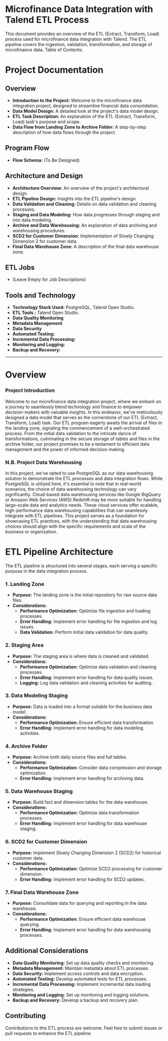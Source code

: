 # Microfinance Data Integration with Talend ETL Process

This document provides an overview of the ETL (Extract, Transform, Load) process used for microfinance data integration with Talend. The ETL pipeline covers the ingestion, validation, transformation, and storage of microfinance data.
Table of Contents:

# Project Documentation

## Overview
- **Introduction to the Project:** Welcome to the microfinance data integration project, designed to streamline financial data consolidation.
- **Data Model Design:** A detailed look at the project's data model design.
- **ETL Task Description:** An explanation of the ETL (Extract, Transform, Load) task's purpose and scope.
- **Data Flow from Landing Zone to Archive Folder:** A step-by-step description of how data flows through the project.

## Program Flow
- **Flow Schema:** (To Be Designed)

## Architecture and Design
- **Architecture Overview:** An overview of the project's architectural design.
- **ETL Pipeline Design:** Insights into the ETL pipeline's design.
- **Data Validation and Cleaning:** Details on data validation and cleaning processes.
- **Staging and Data Modeling:** How data progresses through staging and into data modeling.
- **Archive and Data Warehousing:** An explanation of data archiving and warehousing procedures.
- **SCD2 for Customer Dimension:** Implementation of Slowly Changing Dimension 2 for customer data.
- **Final Data Warehouse Zone:** A description of the final data warehouse zone.

## ETL Jobs
- (Leave Empty for Job Descriptions)

## Tools and Technology
- **Technology Stack Used:** PostgreSQL, Talend Open Studio.
- **ETL Tools :** Talend Open Studio.
- **Data Quality Monitoring**
- **Metadata Management**
- **Data Security**
- **Automated Testing:** 
- **Incremental Data Processing:**
- **Monitoring and Logging:** 
- **Backup and Recovery:** 

_______________________________________________________________________________________________________________________________
# Overview

### Project Introduction

Welcome to our microfinance data integration project, where we embark on a journey to seamlessly blend technology and finance to empower decision-makers with valuable insights. In this endeavor, we've meticulously designed a data model that serves as the cornerstone of our ETL (Extract, Transform, Load) task. Our ETL program eagerly awaits the arrival of files in the landing zone, signaling the commencement of a well-orchestrated process. From the initial data validation to the intricate dance of transformations, culminating in the secure storage of tables and files in the archive folder, our project promises to be a testament to efficient data management and the power of informed decision-making.

### N.B. Project Data Warehousing

In this project, we've opted to use PostgreSQL as our data warehousing solution to demonstrate the ETL processes and data integration flows. While PostgreSQL is utilized here, it's essential to note that in real-world scenarios, the choice of data warehousing technology can vary significantly. Cloud-based data warehousing services like Google BigQuery or Amazon Web Services (AWS) Redshift may be more suitable for handling large-scale data and analytics needs. These cloud services offer scalable, high-performance data warehousing capabilities that can seamlessly integrate with ETL pipelines. This project serves as a foundation for showcasing ETL practices, with the understanding that data warehousing choices should align with the specific requirements and scale of the business or organization.


# ETL Pipeline Architecture

The ETL pipeline is structured into several stages, each serving a specific purpose in the data integration process.

### 1. Landing Zone

- **Purpose:** The landing zone is the initial repository for raw source data files.
- **Considerations:**
  - **Performance Optimization:** Optimize file ingestion and loading processes.
  - **Error Handling:** Implement error handling for file ingestion and log issues.
  - **Data Validation:** Perform initial data validation for data quality.

### 2. Staging Area

- **Purpose:** The staging area is where data is cleaned and validated.
- **Considerations:**
  - **Performance Optimization:** Optimize data validation and cleaning processes.
  - **Error Handling:** Implement error handling for data quality issues.
  - **Logging:** Log data validation and cleaning activities for auditing.

### 3. Data Modeling Staging

- **Purpose:** Data is loaded into a format suitable for the business data model.
- **Considerations:**
  - **Performance Optimization:** Ensure efficient data transformation.
  - **Error Handling:** Implement error handling for data modeling activities.

### 4. Archive Folder

- **Purpose:** Archive both daily source files and full tables.
- **Considerations:**
  - **Performance Optimization:** Consider data compression and storage optimization.
  - **Error Handling:** Implement error handling for archiving data.

### 5. Data Warehouse Staging

- **Purpose:** Build fact and dimension tables for the data warehouse.
- **Considerations:**
  - **Performance Optimization:** Optimize data transformation processes.
  - **Error Handling:** Implement error handling for data warehouse staging.

### 6. SCD2 for Customer Dimension

- **Purpose:** Implement Slowly Changing Dimension 2 (SCD2) for historical customer data.
- **Considerations:**
  - **Performance Optimization:** Optimize SCD2 processing for customer dimension.
  - **Error Handling:** Implement error handling for SCD2 updates.

### 7. Final Data Warehouse Zone

- **Purpose:** Consolidate data for querying and reporting in the data warehouse.
- **Considerations:**
  - **Performance Optimization:** Ensure efficient data warehouse querying.
  - **Error Handling:** Implement error handling for data warehousing processes.

## Additional Considerations

- **Data Quality Monitoring:** Set up data quality checks and monitoring.
- **Metadata Management:** Maintain metadata about ETL processes.
- **Data Security:** Implement access controls and data encryption.
- **Automated Testing:** Develop automated tests for ETL processes.
- **Incremental Data Processing:** Implement incremental data loading strategies.
- **Monitoring and Logging:** Set up monitoring and logging solutions.
- **Backup and Recovery:** Develop a backup and recovery plan.

## Contributing

Contributions to this ETL process are welcome. Feel free to submit issues or pull requests to enhance the ETL pipeline.



